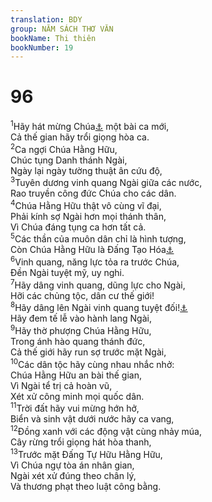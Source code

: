 ```yaml
---
translation: BDY
group: NĂM SÁCH THƠ VĂN
bookName: Thi thiên 
bookNumber: 19
---
```


<div class="title"><h1>96</h1></div>
<span class="verse thi_96_1"><sup>1</sup>Hãy hát mừng Chúa<a href="#" data-toggle="tooltip" data-placement="bottom" title="Nt Chúa Hằng Hữu">⚓</a> một bài ca mới,<br/>Cả thế gian hãy trổi giọng hòa ca.<br/></span>
<span class="verse thi_96_2"><sup>2</sup>Ca ngợi Chúa Hằng Hữu,<br/>Chúc tụng Danh thánh Ngài,<br/>Ngày lại ngày tường thuật ân cứu độ,<br/></span>
<span class="verse thi_96_3"><sup>3</sup>Tuyên dương vinh quang Ngài giữa các nước,<br/>Rao truyền công đức Chúa cho các dân.<br/></span>
<span class="verse thi_96_4"><sup>4</sup>Chúa Hằng Hữu thật vô cùng vĩ đại,<br/>Phải kính sợ Ngài hơn mọi thánh thân,<br/>Vì Chúa đáng tụng ca hơn tất cả.<br/></span>
<span class="verse thi_96_5"><sup>5</sup>Các thần của muôn dân chỉ là hình tượng,<br/>Còn Chúa Hằng Hữu là Đấng Tạo Hóa<a href="#" data-toggle="tooltip" data-placement="bottom" title="Nt sáng tạo các tầng trời">⚓</a><br/></span>
<span class="verse thi_96_6"><sup>6</sup>Vinh quang, năng lực tỏa ra trước Chúa,<br/>Đền Ngài tuyệt mỹ, uy nghi.<br/></span>
<span class="verse thi_96_7"><sup>7</sup>Hãy dâng vinh quang, dũng lực cho Ngài,<br/>Hỡi các chủng tộc, dân cư thế giới!<br/></span>
<span class="verse thi_96_8"><sup>8</sup>Hãy dâng lên Ngài vinh quang tuyệt đối!<a href="#" data-toggle="tooltip" data-placement="bottom" title="Ctd xứng đáng cho Danh Ngài">⚓</a><br/>Hãy đem tế lễ vào hành lang Ngài,<br/></span>
<span class="verse thi_96_9"><sup>9</sup>Hãy thờ phượng Chúa Hằng Hữu,<br/>Trong ánh hào quang thánh đức,<br/>Cả thế giới hãy run sợ trước mặt Ngài,<br/></span>
<span class="verse thi_96_10"><sup>10</sup>Các dân tộc hãy cùng nhau nhắc nhở:<br/>Chúa Hằng Hữu an bài thế gian,<br/>Vì Ngài tể trị cả hoàn vũ,<br/>Xét xử công minh mọi quốc dân.<br/></span>
<span class="verse thi_96_11"><sup>11</sup>Trời đất hãy vui mừng hớn hở,<br/>Biển và sinh vật dưới nước hãy ca vang,<br/></span>
<span class="verse thi_96_12"><sup>12</sup>Đồng xanh với các động vật cùng nhảy múa,<br/>Cây rừng trổi giọng hát hòa thanh,<br/></span>
<span class="verse thi_96_13"><sup>13</sup>Trước mặt Đấng Tự Hữu Hằng Hữu,<br/>Vì Chúa ngự tòa án nhân gian,<br/>Ngài xét xử đúng theo chân lý,<br/>Và thương phạt theo luật công bằng.</span>
